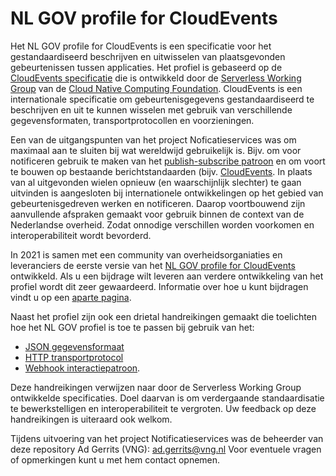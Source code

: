 # NL GOV profile for CloudEvents

Het NL GOV profile for CloudEvents is een specificatie voor het gestandaardiseerd
beschrijven en uitwisselen van plaatsgevonden gebeurtenissen tussen applicaties.
Het profiel is gebaseerd op de [CloudEvents specificatie](https://cloudevents.io/) die is ontwikkeld door de [Serverless Working Group](https://github.com/cncf/wg-serverless) van de [Cloud Native Computing Foundation](https://www.cncf.io/). CloudEvents is een internationale specificatie om gebeurtenisgegevens gestandaardiseerd te beschrijven en uit te kunnen wisselen met gebruik van verschillende gegevensformaten, transportprotocollen en voorzieningen. 

Een van de uitgangspunten van het project Noficatieservices was om maximaal aan te sluiten bij wat wereldwijd gebruikelijk is. Bijv. om voor notificeren gebruik te maken van het [publish-subscribe patroon](https://en.wikipedia.org/wiki/Publish%E2%80%93subscribe_pattern) en om voort te bouwen op bestaande berichtstandaarden (bijv. [CloudEvents](https://cloudevents.io/). In plaats van al uitgevonden wielen opnieuw (en waarschijnlijk slechter) te gaan uitvinden is aangesloten bij internationele ontwikkelingen op het gebied van gebeurtenisgedreven werken en notificeren. Daarop voortbouwend zijn aanvullende afspraken gemaakt voor gebruik binnen de context van de Nederlandse overheid. Zodat onnodige verschillen worden voorkomen en  interoperabiliteit wordt bevorderd.

In 2021 is samen met een community van overheidsorganiaties en leveranciers de eerste versie van het [NL GOV profile for CloudEvents](https://vng-realisatie.github.io/NL-GOV-profile-for-CloudEvents/) ontwikkeld. Als u een bijdrage wilt leveren aan verdere ontwikkeling van het profiel wordt dit zeer gewaardeerd. Informatie over hoe u kunt bijdragen vindt u op een [aparte pagina](CONTRIBUTING.md).

Naast het profiel zijn ook een drietal handreikingen gemaakt die toelichten hoe het NL GOV profiel is toe te passen bij gebruik van het:

- [JSON gegevensformaat](https://github.com/VNG-Realisatie/NL-GOV-profile-for-CloudEvents/blob/main/NL-GOV-Guideline-for-CloudEvents-JSON.md)
- [HTTP transportprotocol](https://github.com/VNG-Realisatie/NL-GOV-profile-for-CloudEvents/blob/main/NL-GOV-Guideline-for-CloudEvents-HTTP.md)
- [Webhook interactiepatroon](https://github.com/VNG-Realisatie/NL-GOV-profile-for-CloudEvents/blob/main/NL-GOV-Guideline-for-CloudEvents-Webhook.md).

Deze handreikingen verwijzen naar door de Serverless Working Group ontwikkelde specificaties. Doel daarvan is om verdergaande standaardisatie te bewerkstelligen en interoperabiliteit te vergroten. Uw feedback op deze handreikingen is uiteraard ook welkom.

Tijdens uitvoering van het project Notificatieservices was de beheerder van deze repository Ad Gerrits (VNG): ad.gerrits@vng.nl Voor eventuele vragen of opmerkingen kunt u met hem contact opnemen. 

